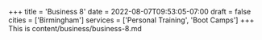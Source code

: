 +++
title = 'Business 8'
date = 2022-08-07T09:53:05-07:00
draft = false
cities = ['Birmingham']
services = ['Personal Training', 'Boot Camps']
+++
This is content/business/business-8.md
